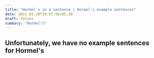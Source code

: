 ```yaml
---
title: "Hormel's in a sentence | Hormel's example sentences"
date: 2021-01-20T19:57:50+05:30
draft: falses
summary: "Hormel's"
---
```

## Unfortunately, we have no example sentences for Hormel's                 
